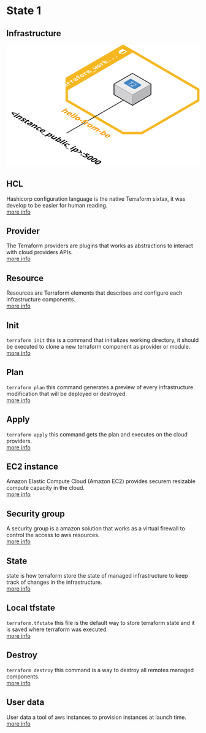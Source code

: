 # State 1
## Infrastructure
![Infrastructure State 1](../images/state_1.svg)
## HCL
Hashicorp configuration language is the native Terraform sixtax, it was develop to be easier for human reading.  
[more info](https://www.terraform.io/docs/language/syntax/configuration.html)
## Provider
The Terraform providers are plugins that works as abstractions to interact with cloud providers APIs.  
[more info](https://www.terraform.io/docs/language/providers/index.html)
## Resource
Resources are Terraform elements that describes and configure each infrastructure components.  
[more info](https://www.terraform.io/docs/language/resources/index.html)
## Init
`terraform init` this is a command that initializes working directory, it should be executed to clone a new terraform component as provider or module.  
[more info](https://www.terraform.io/docs/cli/commands/init.html)
## Plan
`terraform plan` this command generates a preview of every infrastructure modification that will be deployed or destroyed.  
[more info](https://www.terraform.io/docs/cli/commands/plan.html)
## Apply
`terraform apply` this command gets the plan and executes on the cloud providers.  
[more info](https://www.terraform.io/docs/cli/commands/apply.html)
## EC2 instance
Amazon Elastic Compute Cloud (Amazon EC2) provides securem resizable compute capacity in the cloud.  
[more info](https://aws.amazon.com/ec2/?did=ft_card&trk=ft_card&ec2-whats-new.sort-by=item.additionalFields.postDateTime&ec2-whats-new.sort-order=desc)
## Security group
A security group is a amazon solution that works as a virtual firewall to control the access to aws resources.  
[more info](https://docs.aws.amazon.com/vpc/latest/userguide/VPC_SecurityGroups.html)
## State
state is how terraform store the state of managed infrastructure to keep track of changes in the infrastructure.  
[more info](https://www.terraform.io/docs/language/state/index.html)
## Local tfstate
`terraform.tfstate` this file is the default way to store terraform state and it is saved where terraform was executed.  
[more info](https://www.terraform.io/docs/language/settings/backends/local.html)
## Destroy
`terraform destroy` this command is a way to destroy all remotes managed components.  
[more info](https://www.terraform.io/docs/cli/commands/destroy.html)
## User data
User data a tool of aws instances to provision instances at launch time.  
[more info](https://docs.aws.amazon.com/es_es/AWSEC2/latest/UserGuide/user-data.html)
